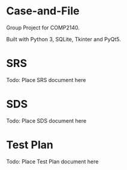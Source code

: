# Case-and-File

Group Project for COMP2140.

Built with Python 3, SQLite, Tkinter and PyQt5.

# SRS

Todo: Place SRS document here

# SDS

Todo: Place SDS document here

# Test Plan

Todo: Place Test Plan document here
